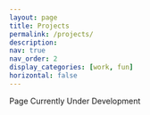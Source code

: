 ```yaml
---
layout: page
title: Projects
permalink: /projects/
description: 
nav: true
nav_order: 2
display_categories: [work, fun]
horizontal: false
---
```


<div class="projects">

Page Currently Under Development

</div>